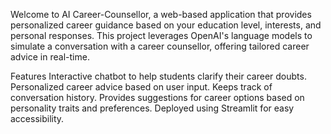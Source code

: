 Welcome to AI Career-Counsellor, a web-based application that provides personalized career guidance based on your education level, interests, and personal responses. This project leverages OpenAI's language models to simulate a conversation with a career counsellor, offering tailored career advice in real-time.

Features
Interactive chatbot to help students clarify their career doubts.
Personalized career advice based on user input.
Keeps track of conversation history.
Provides suggestions for career options based on personality traits and preferences.
Deployed using Streamlit for easy accessibility.
